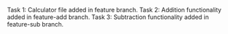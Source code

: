 Task 1: Calculator file added in feature branch.
Task 2: Addition functionality added in feature-add branch.
Task 3: Subtraction functionality added in feature-sub branch.
